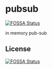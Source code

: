 # pubsub
[![FOSSA Status](https://app.fossa.io/api/projects/git%2Bgithub.com%2Fcjburchell%2Fpubsub.svg?type=shield)](https://app.fossa.io/projects/git%2Bgithub.com%2Fcjburchell%2Fpubsub?ref=badge_shield)

in memory pub-sub


## License
[![FOSSA Status](https://app.fossa.io/api/projects/git%2Bgithub.com%2Fcjburchell%2Fpubsub.svg?type=large)](https://app.fossa.io/projects/git%2Bgithub.com%2Fcjburchell%2Fpubsub?ref=badge_large)
